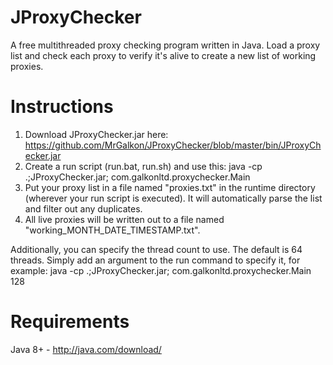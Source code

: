 # JProxyChecker
A free multithreaded proxy checking program written in Java. Load a proxy list and check each proxy to verify it's alive to create a new list of working proxies.

# Instructions
1. Download JProxyChecker.jar here: https://github.com/MrGalkon/JProxyChecker/blob/master/bin/JProxyChecker.jar
2. Create a run script (run.bat, run.sh) and use this:
    java -cp .;JProxyChecker.jar; com.galkonltd.proxychecker.Main
3. Put your proxy list in a file named "proxies.txt" in the runtime directory (wherever your run script is executed). It will automatically parse the list and filter out any duplicates.
4. All live proxies will be written out to a file named "working_MONTH_DATE_TIMESTAMP.txt".

Additionally, you can specify the thread count to use. The default is 64 threads. Simply add an argument to the run command to specify it, for example:
    java -cp .;JProxyChecker.jar; com.galkonltd.proxychecker.Main 128

# Requirements
Java 8+ - http://java.com/download/